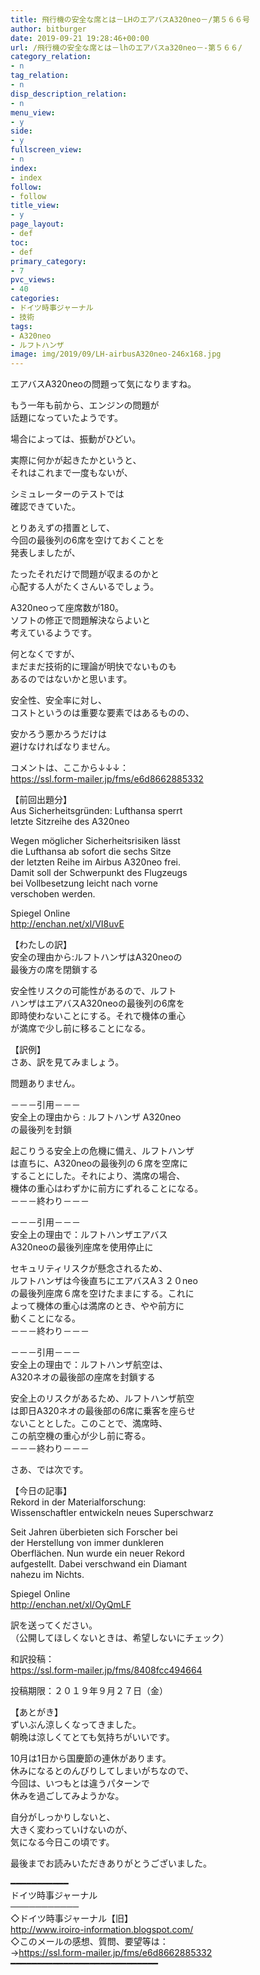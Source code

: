 ```yaml
---
title: 飛行機の安全な席とは－LHのエアバスA320neo－/第５６６号
author: bitburger
date: 2019-09-21 19:28:46+00:00
url: /飛行機の安全な席とは－lhのエアバスa320neo－-第５６６/
category_relation:
- n
tag_relation:
- n
disp_description_relation:
- n
menu_view:
- y
side:
- y
fullscreen_view:
- n
index:
- index
follow:
- follow
title_view:
- y
page_layout:
- def
toc:
- def
primary_category:
- 7
pvc_views:
- 40
categories:
- ドイツ時事ジャーナル
- 技術
tags:
- A320neo
- ルフトハンザ
image: img/2019/09/LH-airbusA320neo-246x168.jpg
---
```

エアバスA320neoの問題って気になりますね。

もう一年も前から、エンジンの問題が  
話題になっていたようです。

場合によっては、振動がひどい。

実際に何かが起きたかというと、  
それはこれまで一度もないが、

シミュレーターのテストでは  
確認できていた。

とりあえずの措置として、  
今回の最後列の6席を空けておくことを  
発表しましたが、

たったそれだけで問題が収まるのかと  
心配する人がたくさんいるでしょう。

A320neoって座席数が180。  
ソフトの修正で問題解決ならよいと  
考えているようです。

  
何となくですが、  
まだまだ技術的に理論が明快でないものも  
あるのではないかと思います。

安全性、安全率に対し、  
コストというのは重要な要素ではあるものの、

安かろう悪かろうだけは  
避けなければなりません。

  
コメントは、ここから↓↓↓：  
<https://ssl.form-mailer.jp/fms/e6d8662885332>

【前回出題分】  
Aus Sicherheitsgründen: Lufthansa sperrt  
letzte Sitzreihe des A320neo

Wegen möglicher Sicherheitsrisiken lässt  
die Lufthansa ab sofort die sechs Sitze  
der letzten Reihe im Airbus A320neo frei.  
Damit soll der Schwerpunkt des Flugzeugs  
bei Vollbesetzung leicht nach vorne  
verschoben werden.

Spiegel Online  
<http://enchan.net/xl/VI8uvE>

【わたしの訳】  
安全の理由から:ルフトハンザはA320neoの  
最後方の席を閉鎖する

安全性リスクの可能性があるので、ルフト  
ハンザはエアバスA320neoの最後列の6席を  
即時使わないことにする。それで機体の重心  
が満席で少し前に移ることになる。

【訳例】  
さあ、訳を見てみましょう。

問題ありません。

－－－引用－－－  
安全上の理由から : ルフトハンザ A320neo  
の最後列を封鎖

起こりうる安全上の危機に備え、ルフトハンザ  
は直ちに、A320neoの最後列の６席を空席に  
することにした。それにより、満席の場合、  
機体の重心はわずかに前方にずれることになる。  
－－－終わり－－－

－－－引用－－－  
安全上の理由で：ルフトハンザエアバス  
A320neoの最後列座席を使用停止に

セキュリティリスクが懸念されるため、  
ルフトハンザは今後直ちにエアバスA３２０neo  
の最後列座席６席を空けたままにする。これに  
よって機体の重心は満席のとき、やや前方に  
動くことになる。  
－－－終わり－－－

－－－引用－－－  
安全上の理由で：ルフトハンザ航空は、  
A320ネオの最後部の座席を封鎖する

安全上のリスクがあるため、ルフトハンザ航空  
は即日A320ネオの最後部の6席に乗客を座らせ  
ないこととした。このことで、満席時、  
この航空機の重心が少し前に寄る。  
－－－終わり－－－

さあ、では次です。

【今日の記事】  
Rekord in der Materialforschung:  
Wissenschaftler entwickeln neues Superschwarz

Seit Jahren überbieten sich Forscher bei  
der Herstellung von immer dunkleren  
Oberflächen. Nun wurde ein neuer Rekord  
aufgestellt. Dabei verschwand ein Diamant  
nahezu im Nichts.

Spiegel Online  
<http://enchan.net/xl/OyQmLF>

訳を送ってください。  
（公開してほしくないときは、希望しないにチェック）

和訳投稿：  
 <https://ssl.form-mailer.jp/fms/8408fcc494664>

投稿期限：２０１９年９月２７日（金）

  
【あとがき】  
ずいぶん涼しくなってきました。  
朝晩は涼しくてとても気持ちがいいです。

10月は1日から国慶節の連休があります。  
休みになるとのんびりしてしまいがちなので、  
今回は、いつもとは違うパターンで  
休みを過ごしてみようかな。

自分がしっかりしないと、  
大きく変わっていけないのが、  
気になる今日この頃です。

  
最後までお読みいただきありがとうございました。

━━━━━━━━━━━  
ドイツ時事ジャーナル  
───────────  
◇ドイツ時事ジャーナル【旧】  
<http://www.iroiro-information.blogspot.com/>  
◇このメールの感想、質問、要望等は：  
-><https://ssl.form-mailer.jp/fms/e6d8662885332>  
━━━━━━━━━━━━━━━━━━━━━━━━━━━━